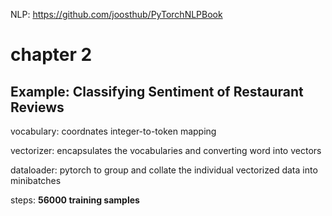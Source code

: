 NLP: https://github.com/joosthub/PyTorchNLPBook

# chapter 2 

## Example: Classifying Sentiment of Restaurant Reviews

vocabulary: coordnates integer-to-token mapping

vectorizer: encapsulates the vocabularies and converting word into vectors

dataloader: pytorch to group and collate the individual vectorized data into minibatches

steps: **56000 training samples**

